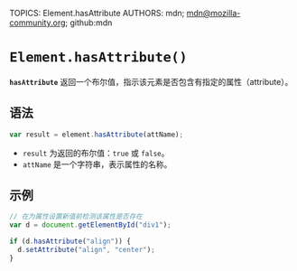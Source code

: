 TOPICS: Element.hasAttribute
AUTHORS: mdn; mdn@mozilla-community.org; github:mdn

# `Element.hasAttribute()`

**`hasAttribute`** 返回一个布尔值，指示该元素是否包含有指定的属性（attribute）。

## 语法

```javascript
var result = element.hasAttribute(attName);
```

- `result` 为返回的布尔值：`true` 或 `false`。
- `attName` 是一个字符串，表示属性的名称。

## 示例

```javascript
// 在为属性设置新值前检测该属性是否存在
var d = document.getElementById("div1");

if (d.hasAttribute("align")) {
  d.setAttribute("align", "center");
}
```
